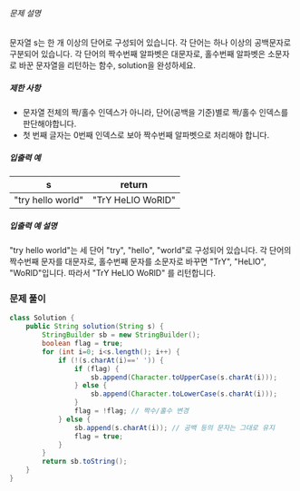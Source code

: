 ###### 문제 설명

문자열 s는 한 개 이상의 단어로 구성되어 있습니다. 각 단어는 하나 이상의 공백문자로 구분되어 있습니다. 각 단어의 짝수번째 알파벳은 대문자로, 홀수번째 알파벳은 소문자로 바꾼 문자열을 리턴하는 함수, solution을 완성하세요.

##### 제한 사항

- 문자열 전체의 짝/홀수 인덱스가 아니라, 단어(공백을 기준)별로 짝/홀수 인덱스를 판단해야합니다.
- 첫 번째 글자는 0번째 인덱스로 보아 짝수번째 알파벳으로 처리해야 합니다.

##### 입출력 예

|s|return|
|---|---|
|"try hello world"|"TrY HeLlO WoRlD"|

##### 입출력 예 설명

"try hello world"는 세 단어 "try", "hello", "world"로 구성되어 있습니다. 각 단어의 짝수번째 문자를 대문자로, 홀수번째 문자를 소문자로 바꾸면 "TrY", "HeLlO", "WoRlD"입니다. 따라서 "TrY HeLlO WoRlD" 를 리턴합니다.

### 문제 풀이

```java
class Solution {
    public String solution(String s) {
        StringBuilder sb = new StringBuilder();
        boolean flag = true;
        for (int i=0; i<s.length(); i++) {
            if (!(s.charAt(i)==' ')) {
                if (flag) {
                    sb.append(Character.toUpperCase(s.charAt(i)));
                } else {
                    sb.append(Character.toLowerCase(s.charAt(i)));
                }
                flag = !flag; // 짝수/홀수 변경
            } else {
                sb.append(s.charAt(i)); // 공백 등의 문자는 그대로 유지
                flag = true;
            }
        }
        return sb.toString();
    }
}
```
